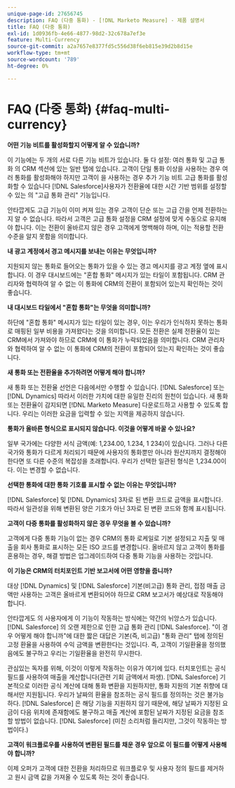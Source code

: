 ```yaml
---
unique-page-id: 27656745
description: FAQ (다중 통화) - [!DNL Marketo Measure] - 제품 설명서
title: FAQ (다중 통화)
exl-id: 1d0936fb-4e66-4877-98d2-32c678a7ef3e
feature: Multi-Currency
source-git-commit: a2a7657e8377fd5c556d38f6eb815e39d2b8d15e
workflow-type: tm+mt
source-wordcount: '789'
ht-degree: 0%

---
```


# FAQ (다중 통화) {#faq-multi-currency}

**어떤 기능 비트를 활성화할지 어떻게 알 수 있습니까?**

이 기능에는 두 개의 서로 다른 기능 비트가 있습니다. 둘 다 설정: 여러 통화 및 고급 통화 의 CRM 섹션에 있는 일반 탭에 있습니다. 고객이 단일 통화 이상을 사용하는 경우 여러 통화를 활성화해야 하지만 고객이 을 사용하는 경우 추가 기능 비트 고급 통화를 활성화할 수 있습니다 [!DNL Salesforce]사용자가 전환율에 대한 시간 기반 범위를 설정할 수 있는 의 &quot;고급 통화 관리&quot; 기능입니다.

안타깝게도 고급 기능이 이미 켜져 있는 경우 고객이 단순 또는 고급 간을 언제 전환하는지 알 수 없습니다. 따라서 고객은 고급 통화 설정을 CRM 설정에 맞게 수동으로 유지해야 합니다. 이는 전환이 올바르지 않은 경우 고객에게 명백해야 하며, 이는 적용할 전환 수준을 알지 못함을 의미합니다.

**내 광고 계정에서 경고 메시지를 보내는 이유는 무엇입니까?**

지원되지 않는 통화로 들어오는 통화가 있을 수 있는 경고 메시지를 광고 계정 옆에 표시합니다. 이 경우 대시보드에는 &quot;혼합 통화&quot; 메시지가 있는 타일이 포함됩니다. CRM 관리자와 협력하여 알 수 없는 이 통화에 CRM의 전환이 포함되어 있는지 확인하는 것이 좋습니다.

**내 대시보드 타일에서 &quot;혼합 통화&quot;는 무엇을 의미합니까?**

하단에 &quot;혼합 통화&quot; 메시지가 있는 타일이 있는 경우, 이는 우리가 인식하지 못하는 통화로 매핑된 일부 비용을 가져왔다는 것을 의미합니다. 모든 전환은 실제 전환율이 있는 CRM에서 가져와야 하므로 CRM에 이 통화가 누락되었음을 의미합니다. CRM 관리자와 협력하여 알 수 없는 이 통화에 CRM의 전환이 포함되어 있는지 확인하는 것이 좋습니다.

**새 통화 또는 전환율을 추가하려면 어떻게 해야 합니까?**

새 통화 또는 전환율 선언은 다음에서만 수행할 수 있습니다. [!DNL Salesforce] 또는 [!DNL Dynamics] 따라서 이러한 가치에 대한 유일한 진리의 원천이 있습니다. 새 통화 또는 전환율이 감지되면 [!DNL Marketo Measure] 다운로드하고 사용할 수 있도록 합니다. 우리는 이러한 요금을 입력할 수 있는 지역을 제공하지 않습니다.

**통화가 올바른 형식으로 표시되지 않습니다. 이것을 어떻게 바꿀 수 있나요?**

일부 국가에는 다양한 서식 금액(예: 1,234.00, 1.234, 1 234)이 있습니다. 그러나 다른 국가와 통화가 다르게 처리되기 때문에 사용자의 통화뿐만 아니라 원산지까지 결정해야 한다면 또 다른 수준의 복잡성을 초래합니다. 우리가 선택한 일관된 형식은 1,234.00이다. 이는 변경할 수 없습니다.

**선택한 통화에 대한 통화 기호를 표시할 수 없는 이유는 무엇입니까?**

[!DNL Salesforce] 및 [!DNL Dynamics] 3자로 된 변환 코드로 금액을 표시합니다. 따라서 일관성을 위해 변환된 양은 기호가 아닌 3자로 된 변환 코드와 함께 표시됩니다.

**고객이 다중 통화를 활성화하지 않은 경우 무엇을 볼 수 있습니까?**

고객에게 다중 통화 기능이 없는 경우 CRM의 통화 로케일로 기본 설정되고 지출 및 매출을 회사 통화로 표시하는 모든 ISO 코드를 변경합니다. 올바르지 않고 고객이 통화를 혼용하는 경우, 해결 방법은 업그레이드하여 다중 통화 기능을 사용하는 것입니다.

**이 기능은 CRM의 터치포인트 기반 보고서에 어떤 영향을 줍니까?**

대상 [!DNL Dynamics] 및 [!DNL Salesforce] 기본(비고급) 통화 관리, 접점 매출 금액만 사용하는 고객은 올바르게 변환되어야 하므로 CRM 보고서가 예상대로 작동해야 합니다.

안타깝게도 의 사용자에게 이 기능이 작동하는 방식에는 약간의 뉘앙스가 있습니다. [!DNL Salesforce] 의 오랜 제한으로 인한 고급 통화 관리 [!DNL Salesforce]. &quot;이 경우 어떻게 해야 합니까&quot;에 대한 짧은 대답은 기본(즉, 비고급) &quot;통화 관리&quot; 탭에 정의된 고정 환율을 사용하여 수익 금액을 변환한다는 것입니다. 즉, 고객이 기일환율을 정의했음에도 불구하고 우리는 기일환율을 완전히 무시한다.

관심있는 독자를 위해, 이것이 이렇게 작동하는 이유가 여기에 있다. 터치포인트는 공식 필드를 사용하여 매출을 계산합니다(관련 기회 금액에서 파생). [!DNL Salesforce] 기본적으로 이러한 공식 계산에 대해 통화 변환을 지원하지만, 통화 지원의 기본 취향에 대해서만 지원됩니다. 우리가 날짜의 환율을 참조하는 공식 필드를 정의하는 것은 불가능하다. [!DNL Salesforce] 은 해당 기능을 지원하지 않기 때문에, 해당 날짜가 지정된 요금이 다음 위치에 존재함에도 불구하고 매출 계산에 포함된 날짜가 지정된 요금을 참조할 방법이 없습니다. [!DNL Salesforce] (미친 소리처럼 들리지만, 그것이 작동하는 방법이다.)

**고객이 워크플로우를 사용하여 변환된 필드를 채운 경우 앞으로 이 필드를 어떻게 사용해야 합니까?**

이제 오퍼가 고객에 대한 전환을 처리하므로 워크플로우 및 사용자 정의 필드를 제거하고 원시 금액 값을 가져올 수 있도록 하는 것이 좋습니다.
